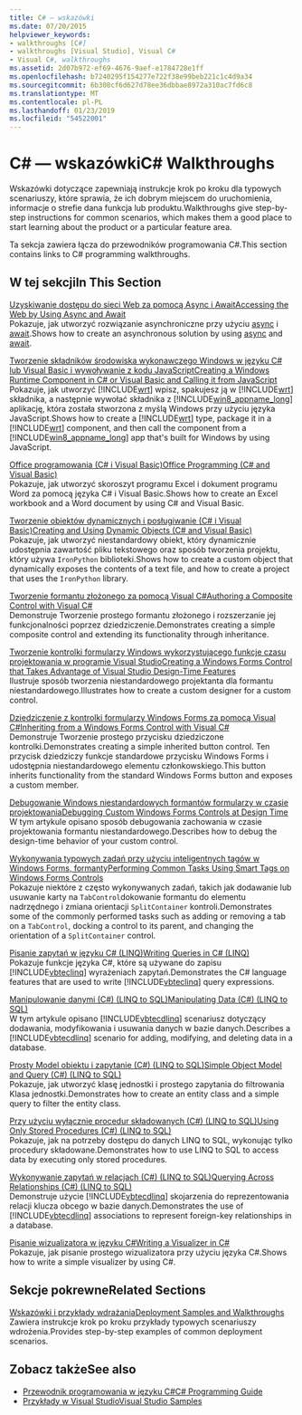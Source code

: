 ```yaml
---
title: C# — wskazówki
ms.date: 07/20/2015
helpviewer_keywords:
- walkthroughs [C#]
- walkthroughs [Visual Studio], Visual C#
- Visual C#, walkthroughs
ms.assetid: 2d07b972-ef69-4676-9aef-e1784728e1ff
ms.openlocfilehash: b7240295f154277e722f38e99beb221c1c4d9a34
ms.sourcegitcommit: 6b308cf6d627d78ee36dbbae8972a310ac7fd6c8
ms.translationtype: MT
ms.contentlocale: pl-PL
ms.lasthandoff: 01/23/2019
ms.locfileid: "54522001"
---
```

# <a name="c-walkthroughs"></a><span data-ttu-id="d89cc-102">C# — wskazówki</span><span class="sxs-lookup"><span data-stu-id="d89cc-102">C# Walkthroughs</span></span>
<span data-ttu-id="d89cc-103">Wskazówki dotyczące zapewniają instrukcje krok po kroku dla typowych scenariuszy, które sprawia, że ich dobrym miejscem do uruchomienia, informacje o strefie dana funkcja lub produktu.</span><span class="sxs-lookup"><span data-stu-id="d89cc-103">Walkthroughs give step-by-step instructions for common scenarios, which makes them a good place to start learning about the product or a particular feature area.</span></span>  
  
 <span data-ttu-id="d89cc-104">Ta sekcja zawiera łącza do przewodników programowania C#.</span><span class="sxs-lookup"><span data-stu-id="d89cc-104">This section contains links to C# programming walkthroughs.</span></span>  
  
## <a name="in-this-section"></a><span data-ttu-id="d89cc-105">W tej sekcji</span><span class="sxs-lookup"><span data-stu-id="d89cc-105">In This Section</span></span>  

 [<span data-ttu-id="d89cc-106">Uzyskiwanie dostępu do sieci Web za pomocą Async i Await</span><span class="sxs-lookup"><span data-stu-id="d89cc-106">Accessing the Web by Using Async and Await</span></span>](./programming-guide/concepts/async/walkthrough-accessing-the-web-by-using-async-and-await.md)  
 <span data-ttu-id="d89cc-107">Pokazuje, jak utworzyć rozwiązanie asynchroniczne przy użyciu [async](../csharp/language-reference/keywords/async.md) i [await](../csharp/language-reference/keywords/await.md).</span><span class="sxs-lookup"><span data-stu-id="d89cc-107">Shows how to create an asynchronous solution by using [async](../csharp/language-reference/keywords/async.md) and [await](../csharp/language-reference/keywords/await.md).</span></span>  
  
 [<span data-ttu-id="d89cc-108">Tworzenie składników środowiska wykonawczego Windows w języku C# lub Visual Basic i wywoływanie z kodu JavaScript</span><span class="sxs-lookup"><span data-stu-id="d89cc-108">Creating a Windows Runtime Component in C# or Visual Basic and Calling it from JavaScript</span></span>](/windows/uwp/winrt-components/walkthrough-creating-a-simple-windows-runtime-component-and-calling-it-from-javascript)  
 <span data-ttu-id="d89cc-109">Pokazuje, jak utworzyć [!INCLUDE[wrt](~/includes/wrt-md.md)] wpisz, spakujesz ją w [!INCLUDE[wrt](~/includes/wrt-md.md)] składnika, a następnie wywołać składnika z [!INCLUDE[win8_appname_long](~/includes/win8-appname-long-md.md)] aplikację, która została stworzona z myślą Windows przy użyciu języka JavaScript.</span><span class="sxs-lookup"><span data-stu-id="d89cc-109">Shows how to create a [!INCLUDE[wrt](~/includes/wrt-md.md)] type, package it in a [!INCLUDE[wrt](~/includes/wrt-md.md)] component, and then call the component from a [!INCLUDE[win8_appname_long](~/includes/win8-appname-long-md.md)] app that's built for Windows by using JavaScript.</span></span>  
  
 [<span data-ttu-id="d89cc-110">Office programowania (C# i Visual Basic)</span><span class="sxs-lookup"><span data-stu-id="d89cc-110">Office Programming (C# and Visual Basic)</span></span>](../csharp/programming-guide/interop/walkthrough-office-programming.md)  
 <span data-ttu-id="d89cc-111">Pokazuje, jak utworzyć skoroszyt programu Excel i dokument programu Word za pomocą języka C# i Visual Basic.</span><span class="sxs-lookup"><span data-stu-id="d89cc-111">Shows how to create an Excel workbook and a Word document by using C# and Visual Basic.</span></span>  
  
 [<span data-ttu-id="d89cc-112">Tworzenie obiektów dynamicznych i posługiwanie (C# i Visual Basic)</span><span class="sxs-lookup"><span data-stu-id="d89cc-112">Creating and Using Dynamic Objects (C# and Visual Basic)</span></span>](../csharp/programming-guide/types/walkthrough-creating-and-using-dynamic-objects.md)  
 <span data-ttu-id="d89cc-113">Pokazuje, jak utworzyć niestandardowy obiekt, który dynamicznie udostępnia zawartość pliku tekstowego oraz sposób tworzenia projektu, który używa `IronPython` biblioteki.</span><span class="sxs-lookup"><span data-stu-id="d89cc-113">Shows how to create a custom object that dynamically exposes the contents of a text file, and how to create a project that uses the `IronPython` library.</span></span>  
   
 [<span data-ttu-id="d89cc-114">Tworzenie formantu złożonego za pomocą Visual C#</span><span class="sxs-lookup"><span data-stu-id="d89cc-114">Authoring a Composite Control with Visual C#</span></span>](../../docs/framework/winforms/controls/walkthrough-authoring-a-composite-control-with-visual-csharp.md)  
 <span data-ttu-id="d89cc-115">Demonstruje Tworzenie prostego formantu złożonego i rozszerzanie jej funkcjonalności poprzez dziedziczenie.</span><span class="sxs-lookup"><span data-stu-id="d89cc-115">Demonstrates creating a simple composite control and extending its functionality through inheritance.</span></span>  
  
 [<span data-ttu-id="d89cc-116">Tworzenie kontrolki formularzy Windows wykorzystującego funkcje czasu projektowania w programie Visual Studio</span><span class="sxs-lookup"><span data-stu-id="d89cc-116">Creating a Windows Forms Control that Takes Advantage of Visual Studio Design-Time Features</span></span>](../../docs/framework/winforms/controls/creating-a-wf-control-design-time-features.md)  
 <span data-ttu-id="d89cc-117">Ilustruje sposób tworzenia niestandardowego projektanta dla formantu niestandardowego.</span><span class="sxs-lookup"><span data-stu-id="d89cc-117">Illustrates how to create a custom designer for a custom control.</span></span>  
  
 [<span data-ttu-id="d89cc-118">Dziedziczenie z kontrolki formularzy Windows Forms za pomocą Visual C#</span><span class="sxs-lookup"><span data-stu-id="d89cc-118">Inheriting from a Windows Forms Control with Visual C#</span></span>](../../docs/framework/winforms/controls/walkthrough-inheriting-from-a-windows-forms-control-with-visual-csharp.md)  
 <span data-ttu-id="d89cc-119">Demonstruje Tworzenie prostego przycisku dziedziczone kontrolki.</span><span class="sxs-lookup"><span data-stu-id="d89cc-119">Demonstrates creating a simple inherited button control.</span></span> <span data-ttu-id="d89cc-120">Ten przycisk dziedziczy funkcje standardowe przycisku Windows Forms i udostępnia niestandardowego elementu członkowskiego.</span><span class="sxs-lookup"><span data-stu-id="d89cc-120">This button inherits functionality from the standard Windows Forms button and exposes a custom member.</span></span>  
  
 [<span data-ttu-id="d89cc-121">Debugowanie Windows niestandardowych formantów formularzy w czasie projektowania</span><span class="sxs-lookup"><span data-stu-id="d89cc-121">Debugging Custom Windows Forms Controls at Design Time</span></span>](../../docs/framework/winforms/controls/walkthrough-debugging-custom-windows-forms-controls-at-design-time.md)  
 <span data-ttu-id="d89cc-122">W tym artykule opisano sposób debugowania zachowania w czasie projektowania formantu niestandardowego.</span><span class="sxs-lookup"><span data-stu-id="d89cc-122">Describes how to debug the design-time behavior of your custom control.</span></span>

 [<span data-ttu-id="d89cc-123">Wykonywania typowych zadań przy użyciu inteligentnych tagów w Windows Forms, formanty</span><span class="sxs-lookup"><span data-stu-id="d89cc-123">Performing Common Tasks Using Smart Tags on Windows Forms Controls</span></span>](../../docs/framework/winforms/controls/performing-common-tasks-using-smart-tags-on-wf-controls.md)  
 <span data-ttu-id="d89cc-124">Pokazuje niektóre z często wykonywanych zadań, takich jak dodawanie lub usuwanie karty na `TabControl`dokowanie formantu do elementu nadrzędnego i zmiana orientacji `SplitContainer` kontroli.</span><span class="sxs-lookup"><span data-stu-id="d89cc-124">Demonstrates some of the commonly performed tasks such as adding or removing a tab on a `TabControl`, docking a control to its parent, and changing the orientation of a `SplitContainer` control.</span></span>  
  
 [<span data-ttu-id="d89cc-125">Pisanie zapytań w języku C# (LINQ)</span><span class="sxs-lookup"><span data-stu-id="d89cc-125">Writing Queries in C# (LINQ)</span></span>](../csharp/programming-guide/concepts/linq/walkthrough-writing-queries-linq.md)  
 <span data-ttu-id="d89cc-126">Pokazuje funkcje języka C#, które są używane do zapisu [!INCLUDE[vbteclinq](~/includes/vbteclinq-md.md)] wyrażeniach zapytań.</span><span class="sxs-lookup"><span data-stu-id="d89cc-126">Demonstrates the C# language features that are used to write [!INCLUDE[vbteclinq](~/includes/vbteclinq-md.md)] query expressions.</span></span>  
  
 [<span data-ttu-id="d89cc-127">Manipulowanie danymi (C#) (LINQ to SQL)</span><span class="sxs-lookup"><span data-stu-id="d89cc-127">Manipulating Data (C#) (LINQ to SQL)</span></span>](../framework/data/adonet/sql/linq/walkthrough-manipulating-data-csharp.md)  
 <span data-ttu-id="d89cc-128">W tym artykule opisano [!INCLUDE[vbtecdlinq](~/includes/vbtecdlinq-md.md)] scenariusz dotyczący dodawania, modyfikowania i usuwania danych w bazie danych.</span><span class="sxs-lookup"><span data-stu-id="d89cc-128">Describes a [!INCLUDE[vbtecdlinq](~/includes/vbtecdlinq-md.md)] scenario for adding, modifying, and deleting data in a database.</span></span>  
  
 [<span data-ttu-id="d89cc-129">Prosty Model obiektu i zapytanie (C#) (LINQ to SQL)</span><span class="sxs-lookup"><span data-stu-id="d89cc-129">Simple Object Model and Query (C#) (LINQ to SQL)</span></span>](../framework/data/adonet/sql/linq/walkthrough-simple-object-model-and-query-csharp.md)  
 <span data-ttu-id="d89cc-130">Pokazuje, jak utworzyć klasę jednostki i prostego zapytania do filtrowania Klasa jednostki.</span><span class="sxs-lookup"><span data-stu-id="d89cc-130">Demonstrates how to create an entity class and a simple query to filter the entity class.</span></span>  
  
 [<span data-ttu-id="d89cc-131">Przy użyciu wyłącznie procedur składowanych (C#) (LINQ to SQL)</span><span class="sxs-lookup"><span data-stu-id="d89cc-131">Using Only Stored Procedures (C#) (LINQ to SQL)</span></span>](../framework/data/adonet/sql/linq/walkthrough-using-only-stored-procedures-csharp.md)  
 <span data-ttu-id="d89cc-132">Pokazuje, jak na potrzeby dostępu do danych LINQ to SQL, wykonując tylko procedury składowane.</span><span class="sxs-lookup"><span data-stu-id="d89cc-132">Demonstrates how to use LINQ to SQL to access data by executing only stored procedures.</span></span>  
  
 [<span data-ttu-id="d89cc-133">Wykonywanie zapytań w relacjach (C#) (LINQ to SQL)</span><span class="sxs-lookup"><span data-stu-id="d89cc-133">Querying Across Relationships (C#) (LINQ to SQL)</span></span>](../framework/data/adonet/sql/linq/walkthrough-querying-across-relationships-csharp.md)  
 <span data-ttu-id="d89cc-134">Demonstruje użycie [!INCLUDE[vbtecdlinq](~/includes/vbtecdlinq-md.md)] skojarzenia do reprezentowania relacji klucza obcego w bazie danych.</span><span class="sxs-lookup"><span data-stu-id="d89cc-134">Demonstrates the use of [!INCLUDE[vbtecdlinq](~/includes/vbtecdlinq-md.md)] associations to represent foreign-key relationships in a database.</span></span>  

 [<span data-ttu-id="d89cc-135">Pisanie wizualizatora w języku C#</span><span class="sxs-lookup"><span data-stu-id="d89cc-135">Writing a Visualizer in C#</span></span>](/visualstudio/debugger/walkthrough-writing-a-visualizer-in-csharp)  
 <span data-ttu-id="d89cc-136">Pokazuje, jak pisanie prostego wizualizatora przy użyciu języka C#.</span><span class="sxs-lookup"><span data-stu-id="d89cc-136">Shows how to write a simple visualizer by using C#.</span></span>  
  
## <a name="related-sections"></a><span data-ttu-id="d89cc-137">Sekcje pokrewne</span><span class="sxs-lookup"><span data-stu-id="d89cc-137">Related Sections</span></span>  
 [<span data-ttu-id="d89cc-138">Wskazówki i przykłady wdrażania</span><span class="sxs-lookup"><span data-stu-id="d89cc-138">Deployment Samples and Walkthroughs</span></span>](/visualstudio/deployment/clickonce-deployment-samples-and-walkthroughs)  
 <span data-ttu-id="d89cc-139">Zawiera instrukcje krok po kroku przykłady typowych scenariuszy wdrożenia.</span><span class="sxs-lookup"><span data-stu-id="d89cc-139">Provides step-by-step examples of common deployment scenarios.</span></span>  
  
## <a name="see-also"></a><span data-ttu-id="d89cc-140">Zobacz także</span><span class="sxs-lookup"><span data-stu-id="d89cc-140">See also</span></span>

- [<span data-ttu-id="d89cc-141">Przewodnik programowania w języku C#</span><span class="sxs-lookup"><span data-stu-id="d89cc-141">C# Programming Guide</span></span>](../csharp/programming-guide/index.md)
- [<span data-ttu-id="d89cc-142">Przykłady w Visual Studio</span><span class="sxs-lookup"><span data-stu-id="d89cc-142">Visual Studio Samples</span></span>](/visualstudio/ide/visual-studio-samples)
